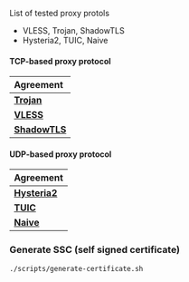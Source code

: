 List of tested proxy protols

- VLESS, Trojan, ShadowTLS
- Hysteria2, TUIC, Naive


#### TCP-based proxy protocol

| Agreement |
| :--- |
| [**Trojan**](Trojan) |
| [**VLESS**](VLESS) |
| [**ShadowTLS**](ShwdowTLS) |


#### UDP-based proxy protocol

| Agreement |
| :--- |
| [**Hysteria2**](Hysteria2) |
| [**TUIC**](TUIC) |
| [**Naive**](NAIVE) |


### Generate SSC (self signed certificate)
```sh
./scripts/generate-certificate.sh
```
